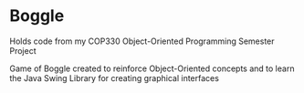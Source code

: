 # Boggle
Holds code from my COP330 Object-Oriented Programming Semester Project

Game of Boggle created to reinforce Object-Oriented concepts and to learn the Java Swing Library for creating graphical interfaces
